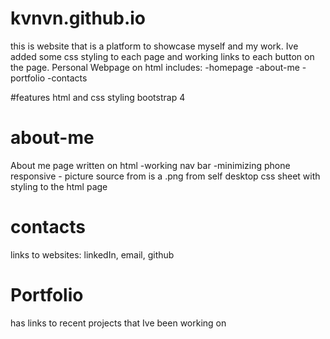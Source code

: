 
# kvnvn.github.io
this is website that is a platform to showcase myself and my work. Ive added some css styling to each page and working links to each button on the page.
Personal Webpage on html 
includes:
-homepage
-about-me
-portfolio
-contacts

#features 
html and css styling 
bootstrap 4

# about-me
 About me page written on html
        -working nav bar
        -minimizing phone responsive
        - picture source from is a .png from self desktop
 css sheet with styling to the  html page 

# contacts
links to websites: linkedIn, email, github

# Portfolio 
has links to recent projects that Ive been working on 
